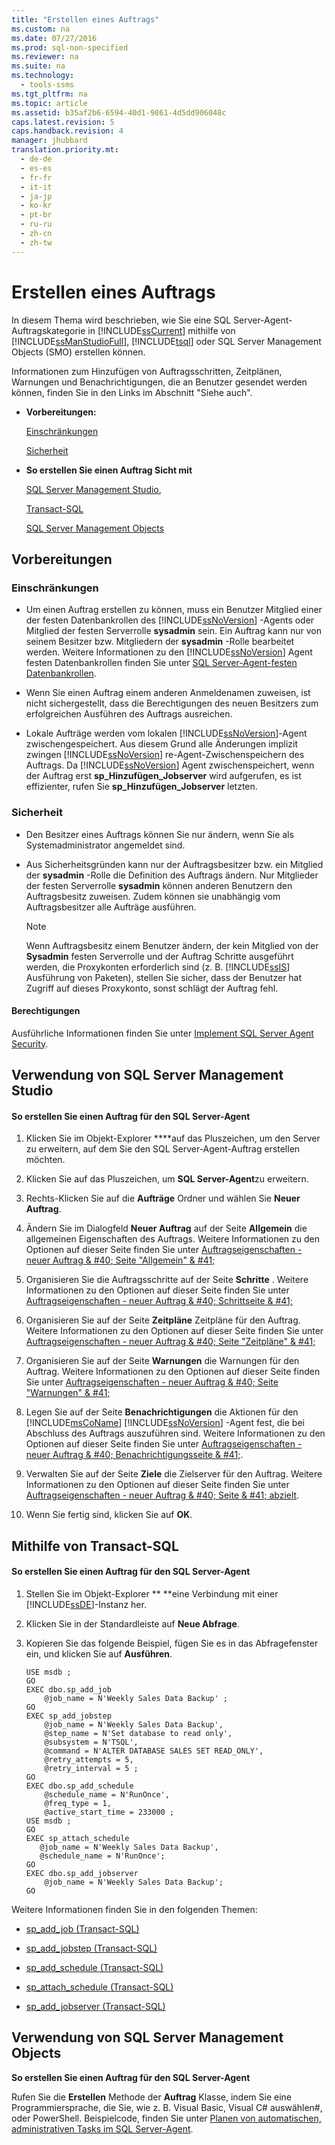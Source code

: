 ```yaml
---
title: "Erstellen eines Auftrags"
ms.custom: na
ms.date: 07/27/2016
ms.prod: sql-non-specified
ms.reviewer: na
ms.suite: na
ms.technology: 
  - tools-ssms
ms.tgt_pltfrm: na
ms.topic: article
ms.assetid: b35af2b6-6594-40d1-9861-4d5dd906048c
caps.latest.revision: 5
caps.handback.revision: 4
manager: jhubbard
translation.priority.mt: 
  - de-de
  - es-es
  - fr-fr
  - it-it
  - ja-jp
  - ko-kr
  - pt-br
  - ru-ru
  - zh-cn
  - zh-tw
---
```

# Erstellen eines Auftrags
In diesem Thema wird beschrieben, wie Sie eine SQL Server-Agent-Auftragskategorie in [!INCLUDE[ssCurrent](../content/includes/ssCurrent_md.md)] mithilfe von [!INCLUDE[ssManStudioFull](../content/includes/ssManStudioFull_md.md)], [!INCLUDE[tsql](../content/includes/tsql_md.md)] oder SQL Server Management Objects (SMO) erstellen können.  
  
Informationen zum Hinzufügen von Auftragsschritten, Zeitplänen, Warnungen und Benachrichtigungen, die an Benutzer gesendet werden können, finden Sie in den Links im Abschnitt "Siehe auch".  
  
-   **Vorbereitungen:**  
  
    [Einschränkungen](#Restrictions)  
  
    [Sicherheit](#Security)  
  
-   **So erstellen Sie einen Auftrag Sicht mit**  
  
    [SQL Server Management Studio](#SSMSProcedure),  
  
    [Transact-SQL](#TsqlProcedure)  
  
    [SQL Server Management Objects](#SMOProcedure)  
  
## <a name="BeforeYouBegin"></a>Vorbereitungen  
  
### <a name="Restrictions"></a>Einschränkungen  
  
-   Um einen Auftrag erstellen zu können, muss ein Benutzer Mitglied einer der festen Datenbankrollen des [!INCLUDE[ssNoVersion](../content/includes/ssNoVersion_md.md)] -Agents oder Mitglied der festen Serverrolle **sysadmin** sein. Ein Auftrag kann nur von seinem Besitzer bzw. Mitgliedern der **sysadmin** -Rolle bearbeitet werden. Weitere Informationen zu den [!INCLUDE[ssNoVersion](../content/includes/ssNoVersion_md.md)] Agent festen Datenbankrollen finden Sie unter [SQL Server-Agent-festen Datenbankrollen](../content/SQL-Server-Agent-Fixed-Database-Roles.md).  
  
-   Wenn Sie einen Auftrag einem anderen Anmeldenamen zuweisen, ist nicht sichergestellt, dass die Berechtigungen des neuen Besitzers zum erfolgreichen Ausführen des Auftrags ausreichen.  
  
-   Lokale Aufträge werden vom lokalen [!INCLUDE[ssNoVersion](../content/includes/ssNoVersion_md.md)]-Agent zwischengespeichert. Aus diesem Grund alle Änderungen implizit zwingen [!INCLUDE[ssNoVersion](../content/includes/ssNoVersion_md.md)] re-Agent\-Zwischenspeichern des Auftrags. Da [!INCLUDE[ssNoVersion](../content/includes/ssNoVersion_md.md)] Agent zwischenspeichert, wenn der Auftrag erst **sp\_Hinzufügen\_Jobserver** wird aufgerufen, es ist effizienter, rufen Sie **sp\_Hinzufügen\_Jobserver** letzten.  
  
### <a name="Security"></a>Sicherheit  
  
-   Den Besitzer eines Auftrags können Sie nur ändern, wenn Sie als Systemadministrator angemeldet sind.  
  
-   Aus Sicherheitsgründen kann nur der Auftragsbesitzer bzw. ein Mitglied der **sysadmin** -Rolle die Definition des Auftrags ändern. Nur Mitglieder der festen Serverrolle **sysadmin** können anderen Benutzern den Auftragsbesitz zuweisen. Zudem können sie unabhängig vom Auftragsbesitzer alle Aufträge ausführen.  
  
    > [!NOTE]  
    > Wenn Auftragsbesitz einem Benutzer ändern, der kein Mitglied von der **Sysadmin** festen Serverrolle und der Auftrag Schritte ausgeführt werden, die Proxykonten erforderlich sind (z. B. [!INCLUDE[ssIS](../content/includes/ssIS_md.md)] Ausführung von Paketen), stellen Sie sicher, dass der Benutzer hat Zugriff auf dieses Proxykonto, sonst schlägt der Auftrag fehl.  
  
#### <a name="Permissions"></a>Berechtigungen  
Ausführliche Informationen finden Sie unter [Implement SQL Server Agent Security](../content/Implement-SQL-Server-Agent-Security.md).  
  
## <a name="SSMSProcedure"></a>Verwendung von SQL Server Management Studio  
  
#### So erstellen Sie einen Auftrag für den SQL Server-Agent  
  
1.  Klicken Sie im Objekt-Explorer ****auf das Pluszeichen, um den Server zu erweitern, auf dem Sie den SQL Server-Agent-Auftrag erstellen möchten.  
  
2.  Klicken Sie auf das Pluszeichen, um **SQL Server-Agent**zu erweitern.  
  
3.  Rechts\-Klicken Sie auf die **Aufträge** Ordner und wählen Sie **Neuer Auftrag**.  
  
4.  Ändern Sie im Dialogfeld **Neuer Auftrag** auf der Seite **Allgemein** die allgemeinen Eigenschaften des Auftrags. Weitere Informationen zu den Optionen auf dieser Seite finden Sie unter [Auftragseigenschaften - neuer Auftrag & #40; Seite "Allgemein" & #41;](../content/Job-Properties---New-Job--General-Page-.md)  
  
5.  Organisieren Sie die Auftragsschritte auf der Seite **Schritte** . Weitere Informationen zu den Optionen auf dieser Seite finden Sie unter [Auftragseigenschaften - neuer Auftrag & #40; Schrittseite & #41;](../content/Job-Properties---New-Job--Steps-Page-.md)  
  
6.  Organisieren Sie auf der Seite **Zeitpläne** Zeitpläne für den Auftrag. Weitere Informationen zu den Optionen auf dieser Seite finden Sie unter [Auftragseigenschaften - neuer Auftrag & #40; Seite "Zeitpläne" & #41;](../content/Job-Properties---New-Job--Schedules-Page-.md)  
  
7.  Organisieren Sie auf der Seite **Warnungen** die Warnungen für den Auftrag. Weitere Informationen zu den Optionen auf dieser Seite finden Sie unter [Auftragseigenschaften - neuer Auftrag & #40; Seite "Warnungen" & #41;](../content/Job-Properties---New-Job--Alerts-Page-.md)  
  
8.  Legen Sie auf der Seite **Benachrichtigungen** die Aktionen für den [!INCLUDE[msCoName](../content/includes/msCoName_md.md)] [!INCLUDE[ssNoVersion](../content/includes/ssNoVersion_md.md)] -Agent fest, die bei Abschluss des Auftrags auszuführen sind. Weitere Informationen zu den Optionen auf dieser Seite finden Sie unter [Auftragseigenschaften - neuer Auftrag & #40; Benachrichtigungsseite & #41;](../content/Job-Properties---New-Job--Notifications-Page-.md).  
  
9. Verwalten Sie auf der Seite **Ziele** die Zielserver für den Auftrag. Weitere Informationen zu den Optionen auf dieser Seite finden Sie unter [Auftragseigenschaften - neuer Auftrag & #40; Seite & #41; abzielt](../content/Job-Properties---New-Job--Targets-Page-.md).  
  
10. Wenn Sie fertig sind, klicken Sie auf **OK**.  
  
## <a name="TsqlProcedure"></a>Mithilfe von Transact\-SQL  
  
#### So erstellen Sie einen Auftrag für den SQL Server-Agent  
  
1.  Stellen Sie im Objekt-Explorer ** **eine Verbindung mit einer [!INCLUDE[ssDE](../content/includes/ssDE_md.md)]-Instanz her.  
  
2.  Klicken Sie in der Standardleiste auf **Neue Abfrage**.  
  
3.  Kopieren Sie das folgende Beispiel, fügen Sie es in das Abfragefenster ein, und klicken Sie auf **Ausführen**.  
  
    ```  
    USE msdb ;  
    GO  
    EXEC dbo.sp_add_job  
        @job_name = N'Weekly Sales Data Backup' ;  
    GO  
    EXEC sp_add_jobstep  
        @job_name = N'Weekly Sales Data Backup',  
        @step_name = N'Set database to read only',  
        @subsystem = N'TSQL',  
        @command = N'ALTER DATABASE SALES SET READ_ONLY',   
        @retry_attempts = 5,  
        @retry_interval = 5 ;  
    GO  
    EXEC dbo.sp_add_schedule  
        @schedule_name = N'RunOnce',  
        @freq_type = 1,  
        @active_start_time = 233000 ;  
    USE msdb ;  
    GO  
    EXEC sp_attach_schedule  
       @job_name = N'Weekly Sales Data Backup',  
       @schedule_name = N'RunOnce';  
    GO  
    EXEC dbo.sp_add_jobserver  
        @job_name = N'Weekly Sales Data Backup';  
    GO  
    ```  
  
Weitere Informationen finden Sie in den folgenden Themen:  
  
-   [sp_add_job (Transact-SQL)](assetId:///6ca8fe2c-7b1c-4b59-b4c7-e3b7485df274)  
  
-   [sp_add_jobstep (Transact-SQL)](assetId:///97900032-523d-49d6-9865-2734fba1c755)  
  
-   [sp_add_schedule (Transact-SQL)](assetId:///9060aae3-3ddd-40a5-83bb-3ea7ab1ffbd7)  
  
-   [sp_attach_schedule (Transact-SQL)](assetId:///80c80eaf-cf23-4ed8-b8dd-65fe59830dd1)  
  
-   [sp_add_jobserver (Transact-SQL)](assetId:///485252cc-0081-490a-9bd1-cbbd68eea286)  
  
## <a name="SMOProcedure"></a>Verwendung von SQL Server Management Objects  
**So erstellen Sie einen Auftrag für den SQL Server-Agent**  
  
Rufen Sie die **Erstellen** Methode der **Auftrag** Klasse, indem Sie eine Programmiersprache, die Sie, wie z. B. Visual Basic, Visual C# auswählen\#, oder PowerShell. Beispielcode, finden Sie unter [Planen von automatischen, administrativen Tasks im SQL Server-Agent](assetId:///900242ad-d6a2-48e9-8a1b-f0eea4413c16).  
  
